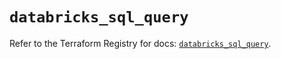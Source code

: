 # `databricks_sql_query`

Refer to the Terraform Registry for docs: [`databricks_sql_query`](https://registry.terraform.io/providers/databricks/databricks/1.73.0/docs/resources/sql_query).

